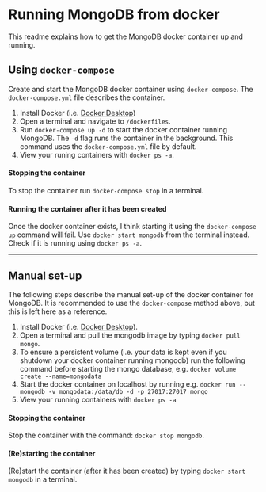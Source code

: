 # Running MongoDB from docker
This readme explains how to get the MongoDB docker container up and running.

## Using `docker-compose`
Create and start the MongoDB docker container using `docker-compose`. The `docker-compose.yml` file describes the container.
1. Install Docker (i.e. [Docker Desktop](https://www.docker.com/products/docker-desktop))
2. Open a terminal and navigate to `/dockerfiles`.
3. Run `docker-compose up -d` to start the docker container running MongoDB. The `-d` flag runs the container in the background. This command uses the `docker-compose.yml` file by default.
4. View your runing containers with `docker ps -a`.

#### Stopping the container
To stop the container run `docker-compose stop` in a terminal.

#### Running the container after it has been created
Once the docker container exists, I think starting it using the `docker-compose up` command will fail. Use `docker start mongodb` from the terminal instead. Check if it is running using `docker ps -a`.

<hr>

## Manual set-up
The following steps describe the manual set-up of the docker container for MongoDB. It is recommended to use the `docker-compose` method above, but this is left here as a reference.
1. Install Docker (i.e. [Docker Desktop](https://www.docker.com/products/docker-desktop)).
2. Open a terminal and pull the mongodb image by typing `docker pull mongo`.
3. To ensure a persistent volume (i.e. your data is kept even if you shutdown your docker container running mongodb) run the following command before starting the mongo database, e.g. `docker volume create --name=mongodata`
4. Start the docker container on localhost by running e.g. `docker run --mongodb -v mongodata:/data/db -d -p 27017:27017 mongo`
5. View your running containers with `docker ps -a`

#### Stopping the container
Stop the container with the command: `docker stop mongodb`.

#### (Re)starting the container
(Re)start the container (after it has been created) by typing `docker start mongodb` in a terminal.
